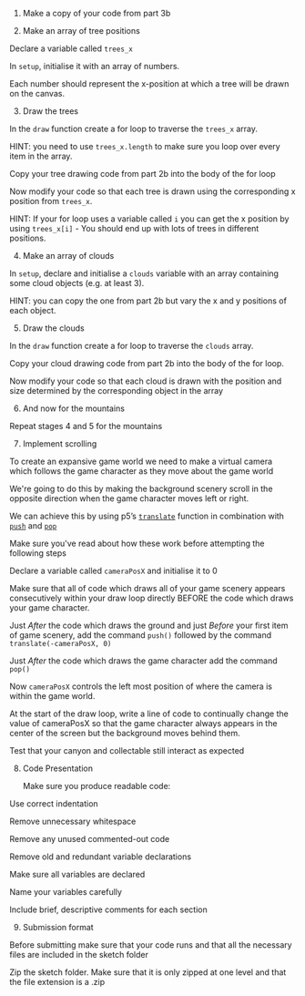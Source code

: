 1. Make a copy of your code from part 3b

2. Make an array of tree positions

Declare a variable called `trees_x`    

In `setup`, initialise it with an array of numbers.    

Each number should represent the x-position at which a tree will be drawn on the canvas.

3. Draw the trees    

 In the `draw` function create a for loop to traverse the `trees_x` array.        

HINT: you need to use `trees_x.length` to make sure you loop over every item        in the array.    

Copy your tree drawing code from part 2b into the body of the for loop    

Now modify your code so that each tree is drawn using the corresponding x position    from `trees_x`.         

HINT: If your for loop uses a variable called `i` you can get the x position by using `trees_x[i]`    - You should end up with lots of trees in different positions.

4. Make an array of clouds

 In `setup`, declare and initialise a `clouds` variable with an array containing some cloud objects (e.g. at least 3).         

HINT: you can copy the one from part 2b but vary the x and y positions of each object.

5. Draw the clouds

  In the `draw` function create a for loop to traverse the `clouds` array. 

Copy your cloud drawing code from part 2b into the body of the for loop.    

Now modify your code so that each cloud is drawn with the position and size determined by the corresponding object in the array

6. And now for the mountains

Repeat stages 4 and 5 for the mountains

7. Implement scrolling

To create an expansive game world we need to make a virtual camera which follows the game character as they move about the game world    

We're going to do this by making the background scenery scroll in the opposite direction when the game character moves left or right.    

We can achieve this by using p5’s [`translate`](https://p5js.org/reference/#/p5/translate) function in combination    with [`push`](https://p5js.org/reference/#/p5/push) and [`pop`](https://p5js.org/reference/#/p5/pop)    

Make sure you've read about how these work before attempting the following steps

 Declare a variable called `cameraPosX` and initialise it to 0    

Make sure that all of code which draws all of your game scenery appears consecutively within your draw loop directly BEFORE the code which draws your game character.    

Just *After* the code which draws the ground and just *Before* your first item of game scenery, add the command `push()` followed by the command `translate(-cameraPosX, 0)`

Just *After* the code which draws the game character add the command  `pop()`    

Now `cameraPosX` controls the left most position of where the camera is within the game world.     

At the start of the draw loop, write a line of code to continually change the value of cameraPosX so that the game character always appears in the center of the screen but the background moves behind them.   

Test that your canyon and collectable still interact as expected

8. Code Presentation

    Make sure you produce readable code:        

Use correct indentation        

Remove unnecessary whitespace         

Remove any unused commented-out code        

Remove old and redundant variable declarations        

Make sure all variables are declared        

Name your variables carefully        

Include brief, descriptive comments for each section 

9. Submission format    

Before submitting make sure that your code runs and that all the necessary files are included in the sketch folder    

Zip the sketch folder. Make sure that it is only zipped at one level and that the file extension is a .zip

